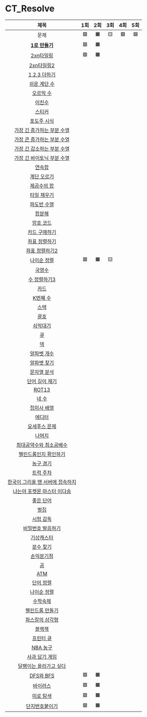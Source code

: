 # CT_Resolve

| 제목 | 1회 | 2회 | 3회 | 4회 | 5회 |
| :-: | :-: | :-: | :-: | :-: | :-: |
| 문제 | 🟥 | 🟧 | 🟨 | 🟩 | 🟦 |
| [**1로 만들기**](https://www.acmicpc.net/problem/1463) | 🟥 | 🟧 |
| [2xn타일링](https://www.acmicpc.net/problem/11726) | 🟥 | 🟧 |
| [2xn타일링2](https://www.acmicpc.net/problem/11727) |
| [1,2,3 더하기](https://www.acmicpc.net/problem/9095) |
| [쉬운 계단 수](https://www.acmicpc.net/problem/10844) |
| [오르막 수](https://www.acmicpc.net/problem/11057) |
| [이친수](https://www.acmicpc.net/problem/2193) |
| [스티커](https://www.acmicpc.net/problem/9465) |
| [포도주 시식](https://www.acmicpc.net/problem/2165) |
| [가장 긴 증가하는 부분 수열](https://www.acmicpc.net/problem/11053) |
| [가장 큰 증가하는 부분 수열](https://www.acmicpc.net/problem/11055) |
| [가장 긴 감소하는 부분 수열](https://www.acmicpc.net/problem/11722) |
| [가장 긴 바이토닉 부분 수열](https://www.acmicpc.net/problem/11054) |
| [연속합](https://www.acmicpc.net/problem/1912) |
| [계단 오르기](https://www.acmicpc.net/problem/2579) |
| [제곱수의 합](https://www.acmicpc.net/problem/1699) |
| [타일 채우기](https://www.acmicpc.net/problem/2133) |
| [파도반 수열](https://www.acmicpc.net/problem/9461) |
| [합분해](https://www.acmicpc.net/problem/2225) |
| [암호 코드](https://www.acmicpc.net/problem/2011) |
| [카드 구매하기](https://www.acmicpc.net/problem/11052) |
| [좌표 정렬하기](https://www.acmicpc.net/problem/11650) |
| [좌표 정렬하기2](https://www.acmicpc.net/problem/11651) |
| [나이순 정렬](https://www.acmicpc.net/problem/10814) | 🟥 | 🟧 | 🟨 |
| [국영수](https://www.acmicpc.net/problem/10825) |
| [수 정렬하기3](https://www.acmicpc.net/problem/10989) |
| [카드](https://www.acmicpc.net/problem/11652) |
| [K번째 수](https://www.acmicpc.net/problem/11004) |
| [스택](https://www.acmicpc.net/problem/10828) |
| [괄호](https://www.acmicpc.net/problem/9012) |
| [쇠막대기](https://www.acmicpc.net/problem/10799) |
| [큐](https://www.acmicpc.net/problem/10845) |
| [덱](https://www.acmicpc.net/problem/10866) |
| [알파벳 개수](https://www.acmicpc.net/problem/10808) |
| [알파벳 찾기](https://www.acmicpc.net/problem/10809) |
| [문자열 분석](https://www.acmicpc.net/problem/10820) |
| [단어 길이 재기](https://www.acmicpc.net/problem/2743) |
| [ROT13](https://www.acmicpc.net/problem/11655) |
| [네 수](https://www.acmicpc.net/problem/10824) |
| [접미사 배열](https://www.acmicpc.net/problem/11656) |
| [에디터](https://www.acmicpc.net/problem/1406) |
| [요세푸스 문제](https://www.acmicpc.net/problem/1158) |
| [나머지](https://www.acmicpc.net/problem/10430) |
| [최대공약수와 최소공배수](https://www.acmicpc.net/problem/2609) |
| [팰린드롬인지 확인하기](https://www.acmicpc.net/problem/10988) |
| [농구 경기](https://www.acmicpc.net/problem/1159) |
| [트럭 주차](https://www.acmicpc.net/problem/2979) |
| [한국이 그리울 땐 서버에 접속하지](https://www.acmicpc.net/problem/9996) |
| [나는야 포켓몬 마스터 이다솜](https://www.acmicpc.net/problem/1620) |
| [좋은 단어](https://www.acmicpc.net/problem/3986) |
| [벌집](https://www.acmicpc.net/problem/2292) |
| [시험 감독](https://www.acmicpc.net/problem/13458) |
| [비밀번호 발음하기](https://www.acmicpc.net/problem/4659) |
| [기상캐스터](https://www.acmicpc.net/problem/10709) |
| [분수 찾기](https://www.acmicpc.net/problem/1193) |
| [손익분기점](https://www.acmicpc.net/problem/1712) |
| [공](https://www.acmicpc.net/problem/1547) |
| [ATM](https://www.acmicpc.net/problem/11399) |
| [단어 정렬](https://www.acmicpc.net/problem/1181) |
| [나이순 정렬](https://www.acmicpc.net/problem/10814) |
| [수학숙제](https://www.acmicpc.net/problem/2870) |
| [팰린드롬 만들기](https://www.acmicpc.net/problem/1213) |
| [파스칼의 삼각형](https://www.acmicpc.net/problem/16395) |
| [블랙잭](https://www.acmicpc.net/problem/2798) |
| [프린터 큐](https://www.acmicpc.net/problem/1966) | 
| [NBA 농구](https://www.acmicpc.net/problem/2852) |
| [사과 담기 게임](https://www.acmicpc.net/problem/2828) | | | |
| [달팽이는 올라가고 싶다](https://www.acmicpc.net/problem/2869) | | | |
| [DFS와 BFS](https://www.acmicpc.net/problem/1260) | 🟥 | 🟧 |
| [바이러스](https://www.acmicpc.net/problem/2606) | 🟥 | 🟧 |
| [미로 탐색](https://www.acmicpc.net/problem/2178) | 🟥 | 🟧 |
| [단지번호붙이기](https://www.acmicpc.net/problem/2667) |  🟥 | 🟧 |

